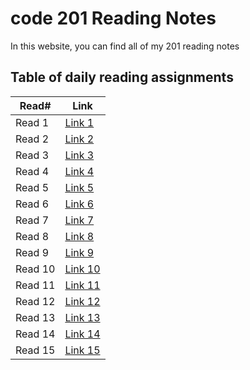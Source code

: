 # code 201 Reading Notes

In this website, you can find all of my 201 reading notes

## Table of daily reading assignments

Read#  |  Link
-----------|-----------
Read 1     | [Link 1](https://anasattili.github.io/reading-notes/class01)
Read 2     | [Link 2](https://anasattili.github.io/reading-notes/class02)
Read 3     | [Link 3]()
Read 4     | [Link 4]()
Read 5     | [Link 5]()
Read 6     | [Link 6]()
Read 7     | [Link 7]()
Read 8     | [Link 8]()
Read 9     | [Link 9]()
Read 10    | [Link 10]()
Read 11    | [Link 11]()
Read 12    | [Link 12]()
Read 13    | [Link 13]()
Read 14    | [Link 14]()
Read 15    | [Link 15]()